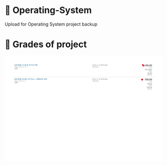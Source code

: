 # 📌 Operating-System
 Upload for Operating System project backup

# 📃 Grades of project
![image](https://github.com/Lin-CX/Repository/blob/master/image.png)